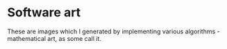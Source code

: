
# Software art

These are images which I generated by implementing various algorithms - mathematical art, as some call it.
